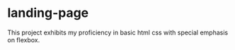 # landing-page
This project exhibits my proficiency in basic html css with special emphasis on flexbox.
